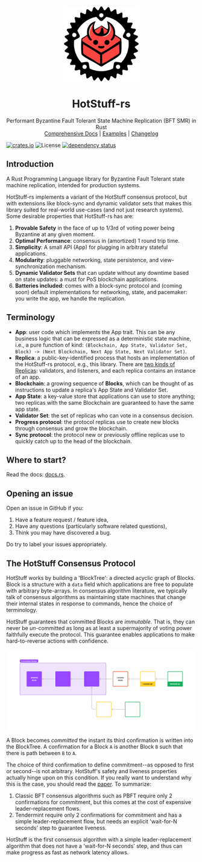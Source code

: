 <p align="center">
  <img src="./readme_assets/HotStuff-rs%20logo.png" alt="Description" width="200" />
</p>

<h1 align="center">HotStuff-rs</h1>

<div align="center">Performant Byzantine Fault Tolerant State Machine Replication (BFT SMR) in Rust</div>
<div align="center">
 <a href="https://parallelchain-io.github.io/hotstuff_rs_docs/branch/dev_0.4/hotstuff_rs/index.html">Comprehensive Docs</a>
    |
    <a href="https://github.com/parallelchain-io/hotstuff_rs/tree/dev/0.4/tests">Examples</a>
    |
    <a href="https://github.com/parallelchain-io/hotstuff_rs/releases">Changelog</a>
</div>

[![crates.io](https://img.shields.io/crates/v/hotstuff_rs)](https://crates.io/crates/hotstuff_rs)
![License](https://img.shields.io/crates/l/hotstuff_rs)
[![dependency status](https://deps.rs/crate/hotstuff_rs/0.3.0/status.svg)](https://deps.rs/crate/hotstuff_rs/0.3.0)

## Introduction

A Rust Programming Language library for Byzantine Fault Tolerant state machine replication, intended for production 
systems. 
  
HotStuff-rs implements a variant of the HotStuff consensus protocol, but with extensions like block-sync and dynamic
validator sets that makes this library suited for real-world use-cases (and not just research systems). Some desirable
properties that HotStuff-rs has are:
1. **Provable Safety** in the face of up to 1/3rd of voting power being Byzantine at any given moment.
2. **Optimal Performance**: consensus in (amortized) 1 round trip time.
3. **Simplicity**: A small API (App) for plugging in arbitrary stateful applications.
4. **Modularity**: pluggable networking, state persistence, and view-synchronization mechanism.
5. **Dynamic Validator Sets** that can update without any downtime based on state updates: a must for PoS blockchain 
   applications.
6. **Batteries included**: comes with a block-sync protocol and (coming soon) default implementations for networking,
   state, and pacemaker: you write the app, we handle the replication.

## Terminology
 
- **App**: user code which implements the App trait. This can be any business logic that can be expressed
  as a deterministic state machine, i.e., a pure function of kind: `(Blockchain, App State, Validator Set, Block) ->
  (Next Blockchain, Next App State, Next Validator Set)`.
- **Replica**: a public-key-identified process that hosts an implementation of the HotStuff-rs protocol, e.g., this
  library. There are [two kinds of Replicas](replica): validators, and listeners, and each replica contains an instance
  of an app.
- **Blockchain**: a growing sequence of **Blocks**, which can be thought of as instructions to update a replica's App
  State and Validator Set.
- **App State**: a key-value store that applications can use to store anything; two replicas with the same Blockchain
  are guaranteed to have the same app state.
- **Validator Set**: the set of replicas who can vote in a consensus decision.
- **Progress protocol**: the protocol replicas use to create new blocks through consensus and grow the blockchain.
- **Sync protocol**: the protocol new or previously offline replicas use to quickly catch up to the head of the
  blockchain.

## Where to start?

Read the docs: [docs.rs](https://docs.rs/crate/hotstuff_rs/latest).

## Opening an issue

Open an issue in GitHub if you:
1. Have a feature request / feature idea,
2. Have any questions (particularly software related questions),
3. Think you may have discovered a bug.

Do try to label your issues appropriately.

## The HotStuff Consensus Protocol

HotStuff works by building a 'BlockTree': a directed acyclic graph of Blocks. Block is a structure with a `data` field which applications are free to populate with arbitrary byte-arrays. In consensus algorithm literature, we typically talk of consensus algorithms as maintaining state machines that change their internal states in response to commands, hence the choice of terminology.

HotStuff guarantees that committed Blocks are *immutable*. That is, they can never be *un*-committed as long as at least a supermajority of voting power faithfully execute the protocol. This guarantee enables applications to make hard-to-reverse actions with confidence. 

![A graphic depicting a Tree (DAG) of Blocks. Blocks are colored depending on how many confirmations they have.](./readme_assets/BlockTree%20Structure%20Diagram.png)

A Block becomes *committed* the instant its third confirmation is written into the BlockTree. A confirmation for a Block `A` is another Block `B` such that there is path between `B` to `A`.

The choice of third confirmation to define commitment--as opposed to first or second--is not arbitrary. HotStuff's safety and liveness properties actually hinge upon on this condition. If you really want to understand why this is the case, you should read the [paper](./readme_assets/HotStuff%20paper.pdf). To summarize:

1. Classic BFT consensus algorithms such as PBFT require only 2 confirmations for commitment, but this comes at the cost of expensive leader-replacement flows.
2. Tendermint require only 2 confirmations for commitment and has a simple leader-replacement flow, but needs an explicit 'wait-for-N seconds' step to guarantee liveness.

HotStuff is the first consensus algorithm with a simple leader-replacement algorithm that does not have a 'wait-for-N seconds' step, and thus can make progress as fast as network latency allows.
